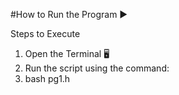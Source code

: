 #How to Run the Program ▶️

Steps to Execute

1. Open the Terminal 🖥️
2. Run the script using the command:
3. bash pg1.h
